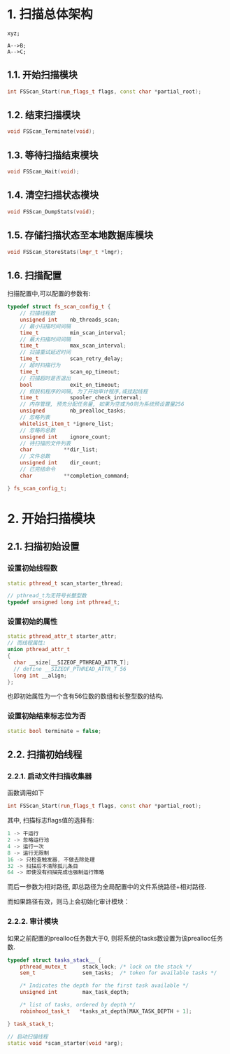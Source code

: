 
# 1. 扫描总体架构

```mermaid
xyz;

A-->B;
A-->C;
```

## 1.1.  开始扫描模块
```c++
int FSScan_Start(run_flags_t flags, const char *partial_root);
```

## 1.2. 结束扫描模块
```c++
void FSScan_Terminate(void);
```

## 1.3. 等待扫描结束模块
```c++
void FSScan_Wait(void);
```

## 1.4. 清空扫描状态模块
```c++
void FSScan_DumpStats(void);
```

## 1.5. 存储扫描状态至本地数据库模块
```c++
void FSScan_StoreStats(lmgr_t *lmgr);
```

## 1.6. 扫描配置
扫描配置中,可以配置的参数有:
```c++
typedef struct fs_scan_config_t {
    // 扫描线程数
    unsigned int    nb_threads_scan;
    // 最小扫描时间间隔
    time_t          min_scan_interval;
    // 最大扫描时间间隔
    time_t          max_scan_interval;
    // 扫描重试延迟时间
    time_t          scan_retry_delay;
    // 超时扫描行为
    time_t          scan_op_timeout;
    // 扫描超时是否退出
    bool            exit_on_timeout;
    // 假脱机程序的间隔, 为了开始审计程序,或挂起线程
    time_t          spooler_check_interval;
    // 内存管理, 预先分配任务量, 如果为空或为0则为系统预设置量256
    unsigned        nb_prealloc_tasks;
    // 忽略列表
    whitelist_item_t *ignore_list;
    // 忽略的总数
    unsigned int    ignore_count;
    // 待扫描的文件列表
    char          **dir_list;
    // 文件总数
    unsigned int    dir_count;
    // 已完结命令
    char          **completion_command;

} fs_scan_config_t;

```

<!-- ## 1.2. 扫描配置

### 设置Changelog实时更新
Lustre的Changelog允许Robinhood接收Lustre中的改变提醒。只要开始初始扫描后，不再需要重新扫描去更新数据库内容。只需要设置Robinhood持续监听changelog，通过changelog会近乎实时地更新数据。

要开始此行为，在初次扫描前，可以直接在命令行中输入：
```bash
rbh-config enable_chglogs ''fsname''
```
也可以在Robinhood配置中输入: -->

# 2. 开始扫描模块

## 2.1. 扫描初始设置

### 设置初始线程数
```c++
static pthread_t scan_starter_thread;

// pthread_t为无符号长整型数
typedef unsigned long int pthread_t;

```

### 设置初始的属性
```c++
static pthread_attr_t starter_attr;
// 而线程属性:
union pthread_attr_t
{
  char __size[__SIZEOF_PTHREAD_ATTR_T];
  // define __SIZEOF_PTHREAD_ATTR_T 56
  long int __align;
};
```
也即初始属性为一个含有56位数的数组和长整型数的结构.

### 设置初始结束标志位为否
```c++
static bool terminate = false;
```
## 2.2. 扫描初始线程

### 2.2.1. 启动文件扫描收集器
函数调用如下
```c++
int FSScan_Start(run_flags_t flags, const char *partial_root);
```

其中, 扫描标志flags值的选择有:
```c++
1 -> 干运行
2 -> 忽略运行池
4 -> 运行一次
8 -> 运行无限制
16 -> 只检查触发器, 不做去除处理
32 -> 扫描后不清除孤儿条目
64 -> 即使没有扫描完成也强制运行策略
```
而后一参数为相对路径, 即总路径为全局配置中的文件系统路径+相对路径.

而如果路径有效，则马上会初始化审计模块：

### 2.2.2. 审计模块
如果之前配置的prealloc任务数大于0, 则将系统的tasks数设置为该prealloc任务数.


```c++
typedef struct tasks_stack__ {
    pthread_mutex_t     stack_lock; /* lock on the stack */
    sem_t               sem_tasks;  /* token for available tasks */

    /* Indicates the depth for the first task available */
    unsigned int        max_task_depth;

    /* list of tasks, ordered by depth */
    robinhood_task_t   *tasks_at_depth[MAX_TASK_DEPTH + 1];

} task_stack_t;
```









```c++
// 启动扫描线程
static void *scan_starter(void *arg);
```




